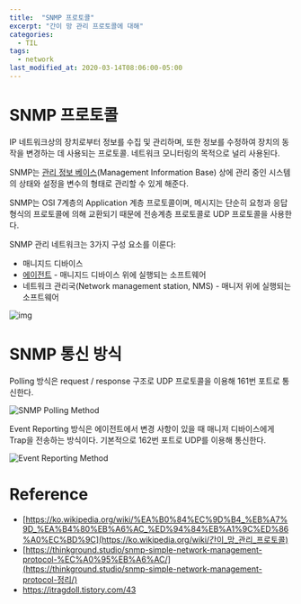 ```yaml
---
title:  "SNMP 프로토콜"
excerpt: "간이 망 관리 프로토콜에 대해"
categories:
  - TIL
tags:
  - network
last_modified_at: 2020-03-14T08:06:00-05:00
---
```


# SNMP 프로토콜

IP 네트워크상의 장치로부터 정보를 수집 및 관리하며, 또한 정보를 수정하여 장치의 동작을 변경하는 데 사용되는 프로토콜. 네트워크 모니터링의 목적으로 널리 사용된다.

SNMP는 [관리 정보 베이스](https://ko.wikipedia.org/w/index.php?title=관리_정보_베이스&action=edit&redlink=1)(Management Information Base) 상에 관리 중인 시스템의 상태와 설정을 변수의 형태로 관리할 수 있게 해준다. 

SNMP는 OSI 7계층의 Application 계층 프로토콜이며, 메시지는 단순히 요청과 응답 형식의 프로토콜에 의해 교환되기 때문에 전송계층 프로토콜로 UDP 프로토콜을 사용한다.

SNMP 관리 네트워크는 3가지 구성 요소를 이룬다:

- 매니지드 디바이스
- [에이전트](https://ko.wikipedia.org/w/index.php?title=소프트웨어_에이전트&action=edit&redlink=1) - 매니지드 디바이스 위에 실행되는 소프트웨어
- 네트워크 관리국(Network management station, NMS) - 매니저 위에 실행되는 소프트웨어

![img](https://upload.wikimedia.org/wikipedia/commons/thumb/2/26/SNMP_communication_principles_diagram.PNG/2880px-SNMP_communication_principles_diagram.PNG)

# SNMP 통신 방식

Polling 방식은  request / response 구조로 UDP 프로토콜을 이용해 161번 포트로 통신한다. 

![SNMP Polling Method](https://i0.wp.com/thinkground.studio/wp-content/uploads/2019/04/190412_Polling.png?w=864)

Event Reporting 방식은 에이전트에서 변경 사항이 있을 때 매니저 디바이스에게 Trap을 전송하는 방식이다. 기본적으로 162번 포트로 UDP를 이용해 통신한다.

![Event Reporting Method](https://i2.wp.com/thinkground.studio/wp-content/uploads/2019/04/190412_Event-Reporting.png?w=864)

# Reference

- [https://ko.wikipedia.org/wiki/%EA%B0%84%EC%9D%B4_%EB%A7%9D_%EA%B4%80%EB%A6%AC_%ED%94%84%EB%A1%9C%ED%86%A0%EC%BD%9C](https://ko.wikipedia.org/wiki/간이_망_관리_프로토콜)
- [https://thinkground.studio/snmp-simple-network-management-protocol-%EC%A0%95%EB%A6%AC/](https://thinkground.studio/snmp-simple-network-management-protocol-정리/)
- https://itragdoll.tistory.com/43